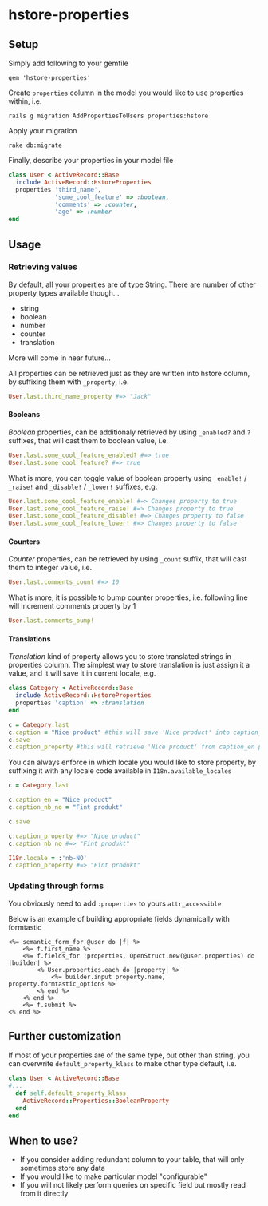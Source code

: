 hstore-properties
=================

Setup
-----

Simply add following to your gemfile

`gem 'hstore-properties'`

Create `properties` column in the model you would like to use properties within, i.e.

`rails g migration AddPropertiesToUsers properties:hstore`

Apply your migration

`rake db:migrate`

Finally, describe your properties in your model file 

```ruby
class User < ActiveRecord::Base
  include ActiveRecord::HstoreProperties
  properties 'third_name', 
             'some_cool_feature' => :boolean, 
             'comments' => :counter,
             'age' => :number
end
```

Usage
-----

### Retrieving values

By default, all your properties are of type String. There are number of other property types available though...

* string
* boolean
* number
* counter
* translation

More will come in near future...

All properties can be retrieved just as they are written into hstore column, by suffixing them with `_property`, i.e.

```ruby
User.last.third_name_property #=> "Jack"
```

#### Booleans

*Boolean* properties, can be additionaly retrieved by using `_enabled?` and `?` suffixes, that will cast them to boolean value, i.e.

```ruby
User.last.some_cool_feature_enabled? #=> true
User.last.some_cool_feature? #=> true
```

What is more, you can toggle value of boolean property using `_enable!` / `_raise!` and `_disable!` / `_lower!` suffixes, e.g.

```ruby
User.last.some_cool_feature_enable! #=> Changes property to true
User.last.some_cool_feature_raise! #=> Changes property to true
User.last.some_cool_feature_disable! #=> Changes property to false
User.last.some_cool_feature_lower! #=> Changes property to false
```

#### Counters

*Counter* properties, can be retrieved by using `_count` suffix, that will cast them to integer value, i.e.

```ruby
User.last.comments_count #=> 10
```

What is more, it is possible to bump counter properties, i.e. following line will increment comments property by 1

```ruby
User.last.comments_bump!
```

#### Translations

*Translation* kind of property allows you to store translated strings in properties column. 
The simplest way to store translation is just assign it a value, and it will save it in current locale, e.g.

```ruby
class Category < ActiveRecord::Base
  include ActiveRecord::HstoreProperties
  properties 'caption' => :translation            
end

c = Category.last
c.caption = "Nice product" #this will save 'Nice product' into caption_en property 
c.save
c.caption_property #this will retrieve 'Nice product' from caption_en property 
```

You can always enforce in which locale you would like to store property, by suffixing it with any locale code available in `I18n.available_locales`

```ruby
c = Category.last

c.caption_en = "Nice product" 
c.caption_nb_no = "Fint produkt" 

c.save

c.caption_property #=> "Nice product"
c.caption_nb_no #=> "Fint produkt" 

I18n.locale = :'nb-NO'
c.caption_property #=> "Fint produkt" 
```

### Updating through forms

You obviously need to add `:properties` to yours `attr_accessible`

Below is an example of building appropriate fields dynamically with formtastic


```erb
<%= semantic_form_for @user do |f| %>
    <%= f.first_name %>
    <%= f.fields_for :properties, OpenStruct.new(@user.properties) do |builder| %>
        <% User.properties.each do |property| %>
            <%= builder.input property.name, property.formtastic_options %>
        <% end %>
    <% end %>
    <%= f.submit %>
<% end %>
```

Further customization
---------------------

If most of your properties are of the same type, but other than string, you can overwrite `default_property_klass` to make other type default, i.e.

```ruby
class User < ActiveRecord::Base
#...
  def self.default_property_klass
    ActiveRecord::Properties::BooleanProperty
  end
end
```

When to use?
------------

* If you consider adding redundant column to your table, that will only sometimes store any data
* If you would like to make particular model "configurable"
* If you will not likely perform queries on specific field but mostly read from it directly

